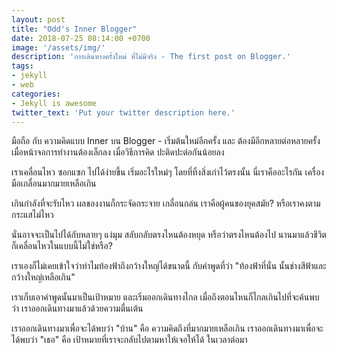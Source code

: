 ```yaml
---
layout: post
title: "Odd's Inner Blogger"
date: 2018-07-25 08:14:00 +0700
image: '/assets/img/'
description: 'การเดินทางครั้งใหม่ ที่ไม่มีจริง - The first post on Blogger.'
tags:
- jekyll
- web
categories:
- Jekyll is awesome
twitter_text: 'Put your twitter description here.'
---
```

มือถือ กับ ความคิดแบบ Inner บน Blogger - เริ่มต้นใหม่อีกครั้ง และ ต้องมีอีกหลายต่อหลายครั้ง เมื่อหน้าจอการทำงานต้องเล็กลง เมื่อวิธีการคิด ปะติดปะต่อกันน้อยลง

เราเคลื่อนไหว ซอกแซก ไปได้ง่ายขึ้น เริ่มอะไรใหม่ๆ โดยที่ทิ้งสิ่งเก่าไว้ตรงนั้น นี่เราคืออะไรกัน เครื่องมือเกลื่อนมากมายเหลือเกิน

เกินกำลังที่จะรับไหว ผลของงานก็กระจัดกระจาย เกลื่อนกล่น เราคือผู้คนของยุคสมัย? หรือเราคงตามกระแสไม่ไหว

นั่นอาจจะเป็นไปได้กับหลายๆ แง่มุม สลับกลับตรงไหนต้องหยุด หรือว่าตรงไหนต้องไป นานมาแล้วชีวิตก็เคลื่อนไหวในแบบนี้ไม่ใช่หรือ?

เราเองก็ไม่เคยเข้าใจว่าทำไมท้องฟ้าถึงกว้างใหญ่ได้ขนาดนี้ กับคำพูดที่ว่า "ท้องฟ้าที่นั่น นั้นช่างสีฟ้าและกว้างใหญ่เหลือเกิน"

เราเก็บเอาคำพูดนั้นมาเป็นเป้าหมาย และเริ่มออกเดินทางไกล เมื่อถึงตอนไหนก็ไกลเกินไปที่จะค้นพบว่า เราออกเดินทางมาแล้วด้วยความตื่นเต้น

เราออกเดินทางมาเพื่อจะได้พบว่า "บ้าน" คือ ความคิดถึงที่มากมายเหลือเกิน เราออกเดินทางมาเพื่อจะได้พบว่า "เธอ" คือ เป้าหมายที่เราจะกลับไปตามหาให้เจอให้ได้ ในเวลาต่อมา 
